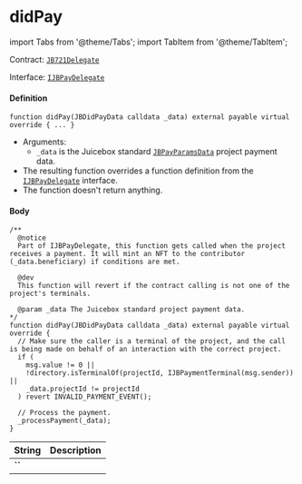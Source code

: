 # didPay

import Tabs from '@theme/Tabs';
import TabItem from '@theme/TabItem';

Contract: [`JB721Delegate`](/dev/api/contracts/or-delegates/or-abstract/jb721delegate/)

Interface: [`IJBPayDelegate`](/dev/api/interfaces/ijbpaydelegate/)

<Tabs>
<TabItem value="Step by step" label="Step by step">

#### Definition

```
function didPay(JBDidPayData calldata _data) external payable virtual override { ... }
```

- Arguments:
  - `_data` is the Juicebox standard [`JBPayParamsData`](/dev/api/data-structures/jbpayparamsdata) project payment data.
- The resulting function overrides a function definition from the [`IJBPayDelegate`](/dev/api/interfaces/ijbpaydelegate) interface.
- The function doesn't return anything.

#### Body

</TabItem>

<TabItem value="Code" label="Code">

```
/**
  @notice 
  Part of IJBPayDelegate, this function gets called when the project receives a payment. It will mint an NFT to the contributor (_data.beneficiary) if conditions are met.

  @dev 
  This function will revert if the contract calling is not one of the project's terminals. 

  @param _data The Juicebox standard project payment data.
*/
function didPay(JBDidPayData calldata _data) external payable virtual override {
  // Make sure the caller is a terminal of the project, and the call is being made on behalf of an interaction with the correct project.
  if (
    msg.value != 0 ||
    !directory.isTerminalOf(projectId, IJBPaymentTerminal(msg.sender)) ||
    _data.projectId != projectId
  ) revert INVALID_PAYMENT_EVENT();

  // Process the payment.
  _processPayment(_data);
}
```

</TabItem>

<TabItem value="Errors" label="Errors">

|String|Description|
|-|-|
|**``**||

</TabItem>

<TabItem value="Bug bounty" label="Bug bounty">

</TabItem>
</Tabs>

